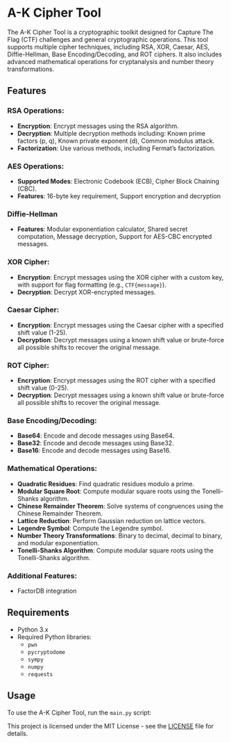 # A-K Cipher Tool

The A-K Cipher Tool is a cryptographic toolkit designed for Capture The Flag (CTF) challenges and general cryptographic operations. This tool supports multiple cipher techniques, including RSA, XOR, Caesar, AES, Diffie-Hellman, Base Encoding/Decoding, and ROT ciphers. It also includes advanced mathematical operations for cryptanalysis and number theory transformations.

## Features

### RSA Operations:
- **Encryption**: Encrypt messages using the RSA algorithm.
- **Decryption**: Multiple decryption methods including: Known prime factors (p, q), Known private exponent (d), Common modulus attack.
- **Factorization**: Use various methods, including Fermat’s factorization.

### AES Operations:
- **Supported Modes**: Electronic Codebook (ECB), Cipher Block Chaining (CBC).
- **Features**: 16-byte key requirement, Support encryption and decryption

### Diffie-Hellman
- **Features**: Modular exponentiation calculator, Shared secret computation, Message decryption, Support for AES-CBC encrypted messages.

### XOR Cipher:
- **Encryption**: Encrypt messages using the XOR cipher with a custom key, with support for flag formatting (e.g., `CTF{message}`).
- **Decryption**: Decrypt XOR-encrypted messages.

### Caesar Cipher:
- **Encryption**: Encrypt messages using the Caesar cipher with a specified shift value (1-25).
- **Decryption**: Decrypt messages using a known shift value or brute-force all possible shifts to recover the original message.

### ROT Cipher:
- **Encryption**: Encrypt messages using the ROT cipher with a specified shift value (0-25).
- **Decryption**: Decrypt messages using a known shift value or brute-force all possible shifts to recover the original message.

### Base Encoding/Decoding:
- **Base64**: Encode and decode messages using Base64.
- **Base32**: Encode and decode messages using Base32.
- **Base16**: Encode and decode messages using Base16.

### Mathematical Operations:
- **Quadratic Residues**: Find quadratic residues modulo a prime.
- **Modular Square Root**: Compute modular square roots using the Tonelli-Shanks algorithm.
- **Chinese Remainder Theorem**: Solve systems of congruences using the Chinese Remainder Theorem.
- **Lattice Reduction**: Perform Gaussian reduction on lattice vectors.
- **Legendre Symbol**: Compute the Legendre symbol.
- **Number Theory Transformations**: Binary to decimal, decimal to binary, and modular exponentiation.
- **Tonelli-Shanks Algorithm**: Compute modular square roots using the Tonelli-Shanks algorithm.

### Additional Features: 
- FactorDB integration

## Requirements

- Python 3.x
- Required Python libraries:
  - `pwn`
  - `pycryptodome`
  - `sympy`
  - `numpy`
  - `requests`

## Usage

To use the A-K Cipher Tool, run the `main.py` script:

This project is licensed under the MIT License - see the [LICENSE](./LICENSE) file for details.